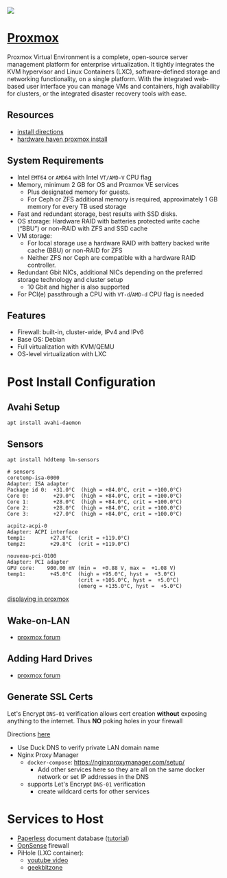![](https://www.proxmox.com/images/proxmox/Proxmox_logo_standard_hex_400px.png#joomlaImage://local-images/proxmox/Proxmox_logo_standard_hex_400px.png?width=400&height=60)

# [Proxmox](https://www.proxmox.com)

Proxmox Virtual Environment is a complete, open-source server management platform for enterprise virtualization. It tightly integrates the KVM hypervisor and Linux Containers (LXC), software-defined storage and networking functionality, on a single platform. With the integrated web-based user interface you can manage VMs and containers, high availability for clusters, or the integrated disaster recovery tools with ease.

## Resources

- [install directions](https://www.proxmox.com/en/proxmox-virtual-environment/get-started)
- [hardware haven proxmox install](https://www.youtube.com/watch?v=_sfddZHhOj4)

## System Requirements

- Intel `EMT64` or `AMD64` with Intel `VT/AMD-V` CPU flag
- Memory, minimum 2 GB for OS and Proxmox VE services
  - Plus designated memory for guests.
  - For Ceph or ZFS additional memory is required, approximately 1 GB memory for every TB used storage
- Fast and redundant storage, best results with SSD disks.
- OS storage: Hardware RAID with batteries protected write cache (“BBU”) or non-RAID with ZFS and SSD cache
- VM storage:
  - For local storage use a hardware RAID with battery backed write cache (BBU) or non-RAID for ZFS
  - Neither ZFS nor Ceph are compatible with a hardware RAID controller.
- Redundant Gbit NICs, additional NICs depending on the preferred storage technology and cluster setup
  - 10 Gbit and higher is also supported
- For PCI(e) passthrough a CPU with `VT-d`/`AMD-d` CPU flag is needed

## Features

- Firewall: built-in, cluster-wide, IPv4 and IPv6
- Base OS: Debian
- Full virtualization with KVM/QEMU
- OS-level virtualization with LXC

# Post Install Configuration

## Avahi Setup

```
apt install avahi-daemon
```

## Sensors

```
apt install hddtemp lm-sensors
```

```
# sensors
coretemp-isa-0000
Adapter: ISA adapter
Package id 0:  +31.0°C  (high = +84.0°C, crit = +100.0°C)
Core 0:        +29.0°C  (high = +84.0°C, crit = +100.0°C)
Core 1:        +28.0°C  (high = +84.0°C, crit = +100.0°C)
Core 2:        +28.0°C  (high = +84.0°C, crit = +100.0°C)
Core 3:        +27.0°C  (high = +84.0°C, crit = +100.0°C)

acpitz-acpi-0
Adapter: ACPI interface
temp1:        +27.8°C  (crit = +119.0°C)
temp2:        +29.8°C  (crit = +119.0°C)

nouveau-pci-0100
Adapter: PCI adapter
GPU core:    900.00 mV (min =  +0.88 V, max =  +1.08 V)
temp1:        +45.0°C  (high = +95.0°C, hyst =  +3.0°C)
                       (crit = +105.0°C, hyst =  +5.0°C)
                       (emerg = +135.0°C, hyst =  +5.0°C)
```

[displaying in proxmox](https://www.reddit.com/r/homelab/comments/rhq56e/displaying_cpu_temperature_in_proxmox_summery_in/)

## Wake-on-LAN

- [proxmox forum](https://forum.proxmox.com/threads/wake-on-lan-on-pve.124785/)

## Adding Hard Drives

- [proxmox forum](https://forum.proxmox.com/threads/how-to-add-hard-drive-to-host.119376/)

## Generate SSL Certs

Let's Encrypt `DNS-01` verification allows cert creation **without** exposing anything
to the internet. Thus **NO** poking holes in your firewall

Directions [here](https://www.youtube.com/watch?v=qlcVx-k-02E)

- Use Duck DNS to verify private LAN domain name
- Nginx Proxy Manager
    - `docker-compose`: https://nginxproxymanager.com/setup/
        - Add other services here so they are all on the same docker network
          or set IP addresses in the DNS
    - supports Let's Encrypt `DNS-01` verification
      - create wildcard certs for other services
 
# Services to Host

- [Paperless](https://github.com/paperless-ngx/paperless-ngx) document database ([tutorial](https://www.youtube.com/watch?v=uT9Q5WdBGos&t=687s))
- [OpnSense](https://opnsense.org) firewall
- PiHole (LXC container):
  - [youtube video](https://www.youtube.com/watch?v=k0TwkSwLYWA)
  - [geekbitzone](https://www.geekbitzone.com/posts/2022/proxmox/plex-lxc/install-plex-in-proxmox-lxc/)











